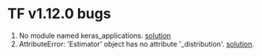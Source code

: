 # TF v1.12.0 bugs
1. No module named keras_applications. [solution](https://github.com/tensorflow/tensorflow/issues/21518)
2. AttributeError: 'Estimator' object has no attribute '_distribution'.
 [solution](https://github.com/tensorflow/tensorflow/issues/23508).
